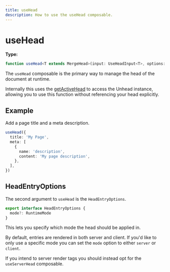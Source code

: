 ```yaml
---
title: useHead
description: How to use the useHead composable.
---
```


# useHead

**Type:** 

```ts
function useHead<T extends MergeHead>(input: UseHeadInput<T>, options: HeadEntryOptions = {}): void
```

The `useHead` composable is the primary way to manage the head of the document at runtime.

Internally this uses the [getActiveHead](/api/core/get-active-head) to access the Unhead instance, allowing you
to use this function without referencing your head explicitly.

## Example

Add a page title and a meta description.

```ts
useHead({
  title: 'My Page',
  meta: [
    {
      name: 'description',
      content: 'My page description',
    },
  ],
})
```


## HeadEntryOptions

The second argument to `useHead` is the `HeadEntryOptions`.

```ts
export interface HeadEntryOptions {
  mode?: RuntimeMode
}
```

This lets you specify which mode the head should be applied in.

By default, entries are rendered in both server and client. If you'd like to only use a specific mode 
you can set the `mode` option to either `server` or `client`.

If you intend to server render tags you should instead opt for the `useServerHead` composable.

